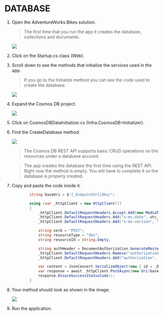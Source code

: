 # DATABASE

1.	Open the AdventureWorks.Bikes solution.

    > The first time that you run the app it creates the database, collections and documents.

    ![](img/image16.jpg)

1.	Click on the Startup.cs class (Web).

1.	Scroll down to see the methods that initialize the services used in the app.

    > If you go to the Initialize method you can see the code used to create the database.

    ![](img/image22.jpg)

1.	Expand the Cosmos DB project.	

    ![](img/image23.jpg)

1.	Click on CosmosDBDataInitializer.cs (Infra.CosmosDB>Initializer).

1.	Find the CreateDatabase method.	

    ![](img/image24.jpg)

    > The Cosmos DB REST API supports basic CRUD operations on the resources under a database account.

    > The app creates the database the first time using the REST API. Right now the method is empty. You will have to complete it so the database is properly created.

1.	Copy and paste the code inside it.
    
    ```csharp
            string baseUri = $"{_EndpointUrl}dbs/";

            using (var _httpClient = new HttpClient())
            {
                _httpClient.DefaultRequestHeaders.Accept.Add(new MediaTypeWithQualityHeaderValue("application/json"));
                _httpClient.DefaultRequestHeaders.Add("x-ms-date", utc_date);
                _httpClient.DefaultRequestHeaders.Add("x-ms-version", "2015-08-06");

                string verb = "POST";
                string resourceType = "dbs";
                string resourceId = string.Empty;

                string authHeader = DocumentAuthorization.GenerateMasterKeyAuthorizationSignature(verb, resourceId, resourceType, _Key, "master", "1.0", utc_date);
                _httpClient.DefaultRequestHeaders.Remove("authorization");
                _httpClient.DefaultRequestHeaders.Add("authorization", authHeader);

                var content = JsonConvert.SerializeObject(new { id = _DatabaseId });
                var response = await _httpClient.PostAsync(new Uri(baseUri), new StringContent(content, Encoding.UTF8, "application/json"));
                response.EnsureSuccessStatusCode();
            }		
     ```

1. Your method should look as shown in the image.

    ![](img/image25.jpg)

1.	Run the application.

